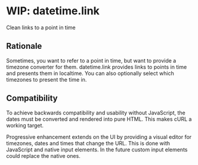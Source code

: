 
# WIP: datetime.link

Clean links to a point in time

## Rationale

Sometimes, you want to refer to a point in time, but want to provide a timezone converter for them. datetime.link provides links to points in time and presents them in localtime. You can also optionally select which timezones to present the time in.

## Compatibility

To achieve backwards compatibility and usability without JavaScript, the dates must be converted and rendered into pure HTML. This makes cURL a working target. 

Progressive enhancement extends on the UI by providing a visual editor for timezones, dates and times that change the URL. This is done with JavaScript and native input elements. In the future custom input elements could replace the native ones.
